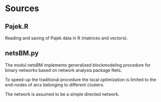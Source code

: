 # Sources

## Pajek.R

Reading and saving of Pajek data in R (matrices and vectors).

## netsBM.py

The modul netsBM implements generalized blockmodeling procedure for binary networks based on network analysis package Nets.

To speed-up the traditional procedure the local optimization is limited to the end-nodes of arcs belonging to different clusters.

The network is assumed to be a simple directed network.
